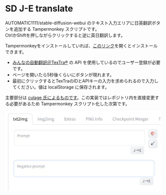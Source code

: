 # SD J-E translate


AUTOMATIC1111/stable-diffusion-webui のテキスト入力エリアに日英翻訳ボタンを追加する Tampermonkey スクリプトです。  
CtrlかShiftを押しながらクリックすると逆に英日翻訳します。

Tampermonkeyをインストールしていれば、[このリンク](https://github.com/hetima/SD-JE-translate/raw/main/SD_J-E_translate.user.js)を開くとインストールできます。

- [みんなの自動翻訳＠TexTra®](https://mt-auto-minhon-mlt.ucri.jgn-x.jp/) の API を使用しているのでユーザー登録が必要です。
- ページを開いたら5秒後くらいにボタンが現れます。
- 最初にクリックするとTexTraのIDとAPIキーの入力を求められるので入力してください。値は localStorage に保存されます。

主要部分は [culage 氏によるものです](https://github.com/culage/stable-diffusion-webui/commit/65c3ca77c392ff87370f691e1af4c080a894e967)。この実装ではレポジトリ内を直接変更する必要があるため Tampermonkey スクリプト化した次第です。

![screen shot](https://raw.githubusercontent.com/hetima/SD-JE-translate/main/image.jpg)

